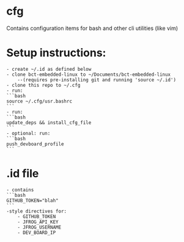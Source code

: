 # cfg

Contains configuration items for bash and other cli utilities (like vim)

# Setup instructions:
    - create ~/.id as defined below
    - clone bct-embedded-linux to ~/Documents/bct-embedded-linux
        --(requires pre-installing git and running 'source ~/.id')
    - clone this repo to ~/.cfg
    - run: 
    ```bash
    source ~/.cfg/usr.bashrc
    ```
    - run: 
    ```bash
    update_deps && install_cfg_file
    ```
    - optional: run:
    ```bash
    push_devboard_profile
    ```

# .id file
    - contains 
    ```bash
    GITHUB_TOKEN="blah"
    ```
    -style directives for:
        - GITHUB_TOKEN
        - JFROG_API_KEY
        - JFROG_USERNAME
        - DEV_BOARD_IP